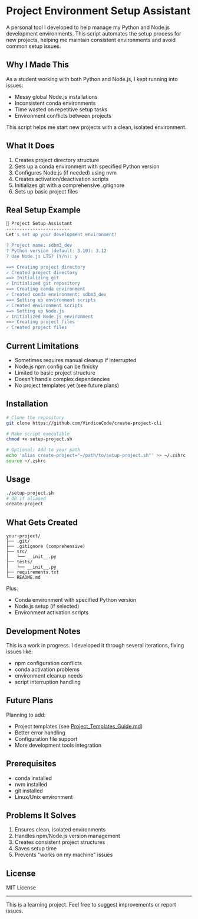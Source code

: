 # Project Environment Setup Assistant

A personal tool I developed to help manage my Python and Node.js development environments. This script automates the setup process for new projects, helping me maintain consistent environments and avoid common setup issues.

## Why I Made This

As a student working with both Python and Node.js, I kept running into issues:
- Messy global Node.js installations
- Inconsistent conda environments
- Time wasted on repetitive setup tasks
- Environment conflicts between projects

This script helps me start new projects with a clean, isolated environment.

## What It Does

1. Creates project directory structure
2. Sets up a conda environment with specified Python version
3. Configures Node.js (if needed) using nvm
4. Creates activation/deactivation scripts
5. Initializes git with a comprehensive .gitignore
6. Sets up basic project files

## Real Setup Example

```bash
🚀 Project Setup Assistant
------------------------
Let's set up your development environment!

? Project name: sdbm3_dev
? Python version (default: 3.10): 3.12
? Use Node.js LTS? (Y/n): y

==> Creating project directory
✓ Created project directory
==> Initializing git
✓ Initialized git repository
==> Creating conda environment
✓ Created conda environment: sdbm3_dev
==> Setting up environment scripts
✓ Created environment scripts
==> Setting up Node.js
✓ Initialized Node.js environment
==> Creating project files
✓ Created project files
```

## Current Limitations

- Sometimes requires manual cleanup if interrupted
- Node.js npm config can be finicky
- Limited to basic project structure
- Doesn't handle complex dependencies
- No project templates yet (see future plans)

## Installation

```bash
# Clone the repository
git clone https://github.com/VindiceCode/create-project-cli

# Make script executable
chmod +x setup-project.sh

# Optional: Add to your path
echo 'alias create-project="~/path/to/setup-project.sh"' >> ~/.zshrc
source ~/.zshrc
```

## Usage

```bash
./setup-project.sh
# OR if aliased
create-project
```

## What Gets Created

```
your-project/
├── .git/
├── .gitignore (comprehensive)
├── src/
│   └── __init__.py
├── tests/
│   └── __init__.py
├── requirements.txt
└── README.md
```

Plus:
- Conda environment with specified Python version
- Node.js setup (if selected)
- Environment activation scripts

## Development Notes

This is a work in progress. I developed it through several iterations, fixing issues like:
- npm configuration conflicts
- conda activation problems
- environment cleanup needs
- script interruption handling

## Future Plans

Planning to add:
- Project templates (see [Project_Templates_Guide.md](Project_Templates_Guide.md))
- Better error handling
- Configuration file support
- More development tools integration

## Prerequisites

- conda installed
- nvm installed
- git installed
- Linux/Unix environment

## Problems It Solves

1. Ensures clean, isolated environments
2. Handles npm/Node.js version management
3. Creates consistent project structures
4. Saves setup time
5. Prevents "works on my machine" issues

## License

MIT License

---

This is a learning project. Feel free to suggest improvements or report issues.
